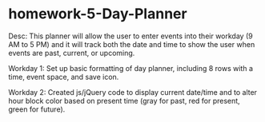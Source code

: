 # homework-5-Day-Planner

Desc:
    This planner will allow the user to enter events into their workday (9 AM to 5 PM) and it will track both the date and time to show the user when events are past, current, or upcoming.

Workday 1:
    Set up basic formatting of day planner, including 8 rows with a time, event space, and save icon.

Workday 2: 
    Created js/jQuery code to display current date/time and to alter hour block color based on present time (gray for past, red for present, green for future).